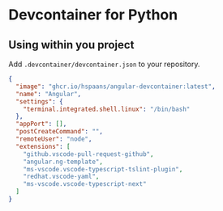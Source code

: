 # Devcontainer for Python

## Using within you project

Add `.devcontainer/devcontainer.json` to your repository.

```json
{
  "image": "ghcr.io/hspaans/angular-devcontainer:latest",
  "name": "Angular",
  "settings": {
    "terminal.integrated.shell.linux": "/bin/bash"
  },
  "appPort": [],
  "postCreateCommand": "",
  "remoteUser": "node",
  "extensions": [
    "github.vscode-pull-request-github",
    "angular.ng-template",
    "ms-vscode.vscode-typescript-tslint-plugin",
    "redhat.vscode-yaml",
    "ms-vscode.vscode-typescript-next"
  ]
}
```
